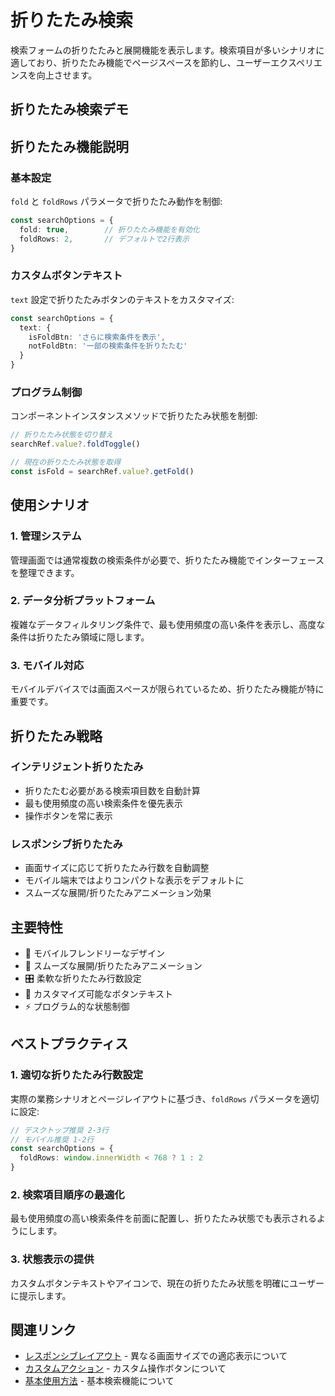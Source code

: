 # 折りたたみ検索

検索フォームの折りたたみと展開機能を表示します。検索項目が多いシナリオに適しており、折りたたみ機能でページスペースを節約し、ユーザーエクスペリエンスを向上させます。

## 折りたたみ検索デモ

<DemoPreview dir="demos/ma-search/collapsible-search" />

## 折りたたみ機能説明

### 基本設定
`fold` と `foldRows` パラメータで折りたたみ動作を制御:

```typescript
const searchOptions = {
  fold: true,        // 折りたたみ機能を有効化
  foldRows: 2,       // デフォルトで2行表示
}
```

### カスタムボタンテキスト
`text` 設定で折りたたみボタンのテキストをカスタマイズ:

```typescript
const searchOptions = {
  text: {
    isFoldBtn: 'さらに検索条件を表示',
    notFoldBtn: '一部の検索条件を折りたたむ'
  }
}
```

### プログラム制御
コンポーネントインスタンスメソッドで折りたたみ状態を制御:

```typescript
// 折りたたみ状態を切り替え
searchRef.value?.foldToggle()

// 現在の折りたたみ状態を取得
const isFold = searchRef.value?.getFold()
```

## 使用シナリオ

### 1. 管理システム
管理画面では通常複数の検索条件が必要で、折りたたみ機能でインターフェースを整理できます。

### 2. データ分析プラットフォーム
複雑なデータフィルタリング条件で、最も使用頻度の高い条件を表示し、高度な条件は折りたたみ領域に隠します。

### 3. モバイル対応
モバイルデバイスでは画面スペースが限られているため、折りたたみ機能が特に重要です。

## 折りたたみ戦略

### インテリジェント折りたたみ
- 折りたたむ必要がある検索項目数を自動計算
- 最も使用頻度の高い検索条件を優先表示
- 操作ボタンを常に表示

### レスポンシブ折りたたみ
- 画面サイズに応じて折りたたみ行数を自動調整
- モバイル端末ではよりコンパクトな表示をデフォルトに
- スムーズな展開/折りたたみアニメーション効果

## 主要特性

- 📱 モバイルフレンドリーなデザイン
- 🔄 スムーズな展開/折りたたみアニメーション
- 🎛 柔軟な折りたたみ行数設定
- 📝 カスタマイズ可能なボタンテキスト
- ⚡ プログラム的な状態制御

## ベストプラクティス

### 1. 適切な折りたたみ行数設定
実際の業務シナリオとページレイアウトに基づき、`foldRows` パラメータを適切に設定:

```typescript
// デスクトップ推奨 2-3行
// モバイル推奨 1-2行
const searchOptions = {
  foldRows: window.innerWidth < 768 ? 1 : 2
}
```

### 2. 検索項目順序の最適化
最も使用頻度の高い検索条件を前面に配置し、折りたたみ状態でも表示されるようにします。

### 3. 状態表示の提供
カスタムボタンテキストやアイコンで、現在の折りたたみ状態を明確にユーザーに提示します。

## 関連リンク

- [レスポンシブレイアウト](./responsive-layout) - 異なる画面サイズでの適応表示について
- [カスタムアクション](./custom-actions) - カスタム操作ボタンについて
- [基本使用方法](./basic-usage) - 基本検索機能について